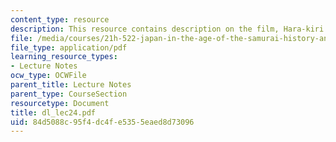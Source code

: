 ```yaml
---
content_type: resource
description: This resource contains description on the film, Hara-kiri.
file: /media/courses/21h-522-japan-in-the-age-of-the-samurai-history-and-film-fall-2006/84d5088c95f4dc4fe5355eaed8d73096_dl_lec24.pdf
file_type: application/pdf
learning_resource_types:
- Lecture Notes
ocw_type: OCWFile
parent_title: Lecture Notes
parent_type: CourseSection
resourcetype: Document
title: dl_lec24.pdf
uid: 84d5088c-95f4-dc4f-e535-5eaed8d73096
---
```

